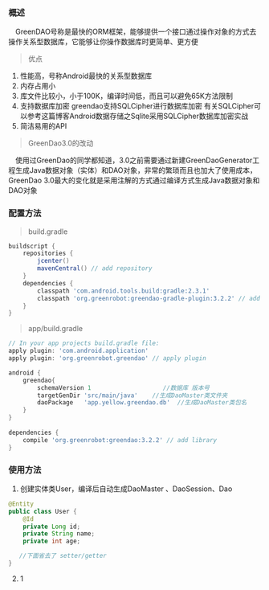 ### 概述
　GreenDAO号称是最快的ORM框架，能够提供一个接口通过操作对象的方式去操作关系型数据库，它能够让你操作数据库时更简单、更方便

> 优点

 1. 性能高，号称Android最快的关系型数据库
 2. 内存占用小
 3. 库文件比较小，小于100K，编译时间低，而且可以避免65K方法限制
 4. 支持数据库加密  greendao支持SQLCipher进行数据库加密 有关SQLCipher可以参考这篇博客Android数据存储之Sqlite采用SQLCipher数据库加密实战
 5. 简洁易用的API

> GreenDao3.0的改动
 
　使用过GreenDao的同学都知道，3.0之前需要通过新建GreenDaoGenerator工程生成Java数据对象（实体）和DAO对象，非常的繁琐而且也加大了使用成本，GreenDao  3.0最大的变化就是采用注解的方式通过编译方式生成Java数据对象和DAO对象

### 配置方法

> build.gradle

``` gradle
buildscript {
    repositories {
        jcenter()
        mavenCentral() // add repository
    }
    dependencies {
        classpath 'com.android.tools.build:gradle:2.3.1'
        classpath 'org.greenrobot:greendao-gradle-plugin:3.2.2' // add plugin
    }
}
```

> app/build.gradle

``` gradle
// In your app projects build.gradle file:
apply plugin: 'com.android.application'
apply plugin: 'org.greenrobot.greendao' // apply plugin

android {
    greendao{
        schemaVersion 1                    //数据库 版本号
        targetGenDir 'src/main/java'    //生成DaoMaster类文件夹
        daoPackage   'app.yellow.greendao.db'  //生成DaoMaster类包名
    }
}
 
dependencies {
    compile 'org.greenrobot:greendao:3.2.2' // add library
}
```

### 使用方法

 1. 创建实体类User，编译后自动生成DaoMaster 、DaoSession、Dao
 
``` java
@Entity
public class User {
    @Id
    private Long id;
    private String name;
    private int age;

   //下面省去了 setter/getter
}
```


 2. 1